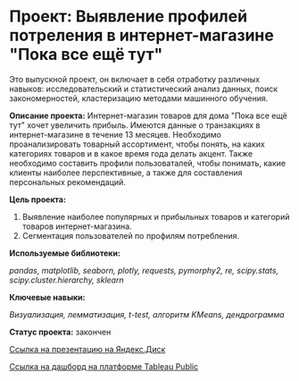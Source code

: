 # Проект: Выявление профилей потреления в интернет-магазине "Пока все ещё тут"

Это выпускной проект, он включает в себя отработку различных навыков: исследовательский и статистический анализ 
данных, поиск закономерностей, кластеризацию методами машинного обучения.

**Описание проекта:** Интернет-магазин товаров для дома "Пока все ещё тут" хочет увеличить прибыль. Имеются 
данные о транзакциях в интернет-магазине в течение 13 месяцев. Необходимо проанализировать товарный ассортимент, 
чтобы понять, на каких категориях товаров и в какое время года делать акцент. Также необходимо составить профили 
пользоваталей, чтобы понимать, какие клиенты наиболее перспективные, а также для составления персональных рекомендаций. 

**Цель проекта:** 
1. Выявление наиболее популярных и прибыльных товаров и категорий товаров интернет-магазина.
2. Сегментация пользователей по профилям потребления.

**Используемые библиотеки:**

*pandas, matplotlib, seaborn, plotly, requests, pymorphy2, re, scipy.stats, scipy.cluster.hierarchy, sklearn*

**Ключевые навыки:**

*Визуализация, лемматизация, t-test, алгоритм KMeans, дендрограмма*

**Статус проекта:** закончен

[Ссылка на презентацию на Яндекс.Диск](https://disk.yandex.ru/i/g-ynaPVIXA1IxA)

[Ссылка на дашборд на платформе Tableau Public](https://public.tableau.com/app/profile/nataly4733/viz/-_16562567522410/Dashboard1?publish=yes)
